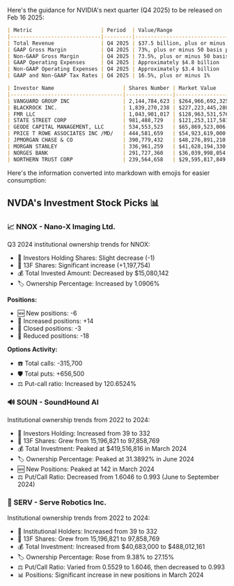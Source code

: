 Here's the guidance for NVIDIA's next quarter (Q4 2025) to be released on Feb 16 2025:

```markdown
| Metric                      | Period  | Value/Range                          |
|-----------------------------|---------|--------------------------------------|
| Total Revenue               | Q4 2025 | $37.5 billion, plus or minus 2%      |
| GAAP Gross Margin           | Q4 2025 | 73%, plus or minus 50 basis points   |
| Non-GAAP Gross Margin       | Q4 2025 | 73.5%, plus or minus 50 basis points |
| GAAP Operating Expenses     | Q4 2025 | Approximately $4.8 billion           |
| Non-GAAP Operating Expenses | Q4 2025 | Approximately $3.4 billion           |
| GAAP and Non-GAAP Tax Rates | Q4 2025 | 16.5%, plus or minus 1%              |
```


```markdown
| Investor Name                      | Shares Number | Market Value     | Portfolio Weight | Average Price Paid |
|------------------------------------|---------------|------------------|------------------|--------------------|
| VANGUARD GROUP INC                 | 2,144,784,623 | $264,966,692,325 | 5.0901%          | $131.56            |
| BLACKROCK INC.                     | 1,839,270,238 | $227,223,445,280 | 5.1428%          | $129.95            |
| FMR LLC                            | 1,043,901,017 | $128,963,531,576 | 8.2545%          | $127.92            |
| STATE STREET CORP                  | 981,488,729   | $121,253,117,581 | 5.2983%          | $128.54            |
| GEODE CAPITAL MANAGEMENT, LLC      | 534,553,523   | $65,869,523,006  | 5.7807%          | $134.49            |
| PRICE T ROWE ASSOCIATES INC /MD/   | 444,581,659   | $54,923,619,000  | 6.5724%          | $133.99            |
| JPMORGAN CHASE & CO                | 390,779,432   | $48,276,891,210  | 3.9658%          | $138.43            |
| MORGAN STANLEY                     | 336,961,259   | $41,628,194,330  | 3.2207%          | $135.03            |
| NORGES BANK                        | 291,727,360   | $36,039,998,054  | 5.3843%          | $124.30            |
| NORTHERN TRUST CORP                | 239,564,658   | $29,595,817,849  | 4.9869%          | $128.89            |
```

Here's the information converted into markdown with emojis for easier consumption:

## NVDA's Investment Stock Picks 📊

### 📈 NNOX - Nano-X Imaging Ltd.

Q3 2024 institutional ownership trends for NNOX:

- 👥 Investors Holding Shares: Slight decrease (-1)
- 📄 13F Shares: Significant increase (+1,197,754)
- 💰 Total Invested Amount: Decreased by $15,080,142
- 🏷️ Ownership Percentage: Increased by 1.0906%

**Positions:**
- 🆕 New positions: -6
- 🔼 Increased positions: +14
- 🚫 Closed positions: -3
- 🔽 Reduced positions: -18

**Options Activity:**
- ☎️ Total calls: -315,700
- 🛡️ Total puts: +656,500
- ⚖️ Put-call ratio: Increased by 120.6524%

### 🔊 SOUN - SoundHound AI

Institutional ownership trends from 2022 to 2024:

- 👥 Investors Holding: Increased from 39 to 332
- 📄 13F Shares: Grew from 15,196,821 to 97,858,769
- 💰 Total Investment: Peaked at $419,516,816 in March 2024
- 🏷️ Ownership Percentage: Peaked at 31.3892% in June 2024
- 🆕 New Positions: Peaked at 142 in March 2024
- ⚖️ Put/Call Ratio: Decreased from 1.6046 to 0.993 (June to September 2024)

### 🤖 SERV - Serve Robotics Inc.

Institutional ownership trends from 2022 to 2024:

- 👥 Institutional Holders: Increased from 39 to 332
- 📄 13F Shares: Grew from 15,196,821 to 97,858,769
- 💰 Total Investment: Increased from $40,683,000 to $488,012,161
- 🏷️ Ownership Percentage: Rose from 9.38% to 27.15%
- ⚖️ Put/Call Ratio: Varied from 0.5529 to 1.6046, then decreased to 0.993
- 📊 Positions: Significant increase in new positions in March 2024




